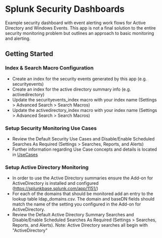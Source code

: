 # Splunk Security Dashboards

Example security dashboard with event alerting work flows for Active Directory and Windows Events. This app is not a final solution to the entire security monitoring problem but outlines an approach to basic monitoring and alerting.

## Getting Started

### Index & Search Macro Configuration
 * Create an index for the security events generated by this app (e.g. securityevents)
* Create an index for the active directory summary info (e.g. activedirectory)
* Update the securityevents_index macro with your index name (Settings > Advanced Search > Search Macros)
* Update the activedirectory_index macro with your index name (Settings > Advanced Search > Search Macros)

### Setup Security Monitoring Use Cases
* Review the Default Security Use Cases and Disable/Enable Scheduled Searches As Required (Settings > Searches, Reports, and Alerts)
* Further information regarding Use Case concepts and details is located in [UseCases](UseCases.md)

### Setup Active Directory Monitoring
* In order to use the Active Directory summaries ensure the Add-on for ActiveDirectory is installed and configured (<a href="https://splunkbase.splunk.com/app/1151/">https://splunkbase.splunk.com/app/1151/</a>)
* For each of the domains that should be monitored add an entry to the lookup table ldap_domains.csv. The domain and baseDN fields should match the name of the setting you configured in the Add-on for ActiveDirectory.
* Review the Default Active Directory Summary Searches and Disable/Enable Scheduled Searches As Required (Settings > Searches, Reports, and Alerts). Note: Active Directory searches all begin with "ActiveDirectory"




